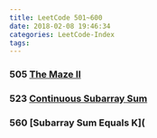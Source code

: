 ```yaml
---
title: LeetCode 501~600
date: 2018-02-08 19:46:34
categories: LeetCode-Index
tags:
---
```


### 505 [The Maze II](http://www.wayne.ink/2018/02/08/LeetCode/0505-The-Maze-II/)

### 523 [Continuous Subarray Sum](http://www.wayne.ink/2018/02/17/LeetCode/0523-Continuous-Subarray-Sum/)

### 560 [Subarray Sum Equals K](
